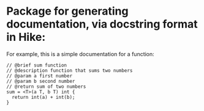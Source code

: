 # Package for generating documentation, via docstring format in Hike:

For example, this is a simple documentation for a function:

```hike
// @brief sum function
// @description function that sums two numbers
// @param a first number
// @param b second number
// @return sum of two numbers
sum = <T>(a T, b T) int {
  return int(a) + int(b);
}
```